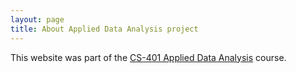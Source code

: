```yaml
---
layout: page
title: About Applied Data Analysis project
---
```


This website was part of the [CS-401 Applied Data Analysis](https://epfl-ada.github.io/teaching/fall2023/cs401/) course.

